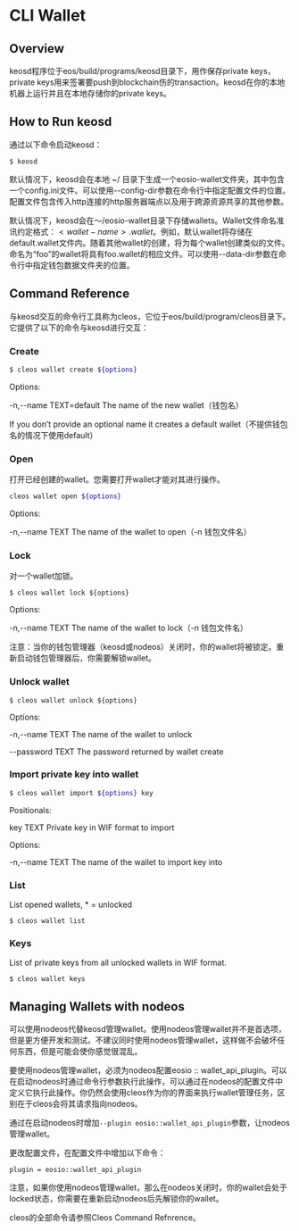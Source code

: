 # CLI Wallet

## Overview

keosd程序位于eos/build/programs/keosd目录下，用作保存private keys，private keys用来签署要push到blockchain伤的transaction。keosd在你的本地机器上运行并且在本地存储你的private keys。

## How to Run keosd

通过以下命令启动keosd：

```
$ keosd 
```

默认情况下，keosd会在本地 ~/ 目录下生成一个eosio-wallet文件夹，其中包含一个config.ini文件。可以使用--config-dir参数在命令行中指定配置文件的位置。配置文件包含传入http连接的http服务器端点以及用于跨源资源共享的其他参数。

默认情况下，keosd会在～/eosio-wallet目录下存储wallets。Wallet文件命名准讯约定格式：$<wallet-name> .wallet$。例如，默认wallet将存储在default.wallet文件内。随着其他wallet的创建，将为每个wallet创建类似的文件。命名为“foo”的wallet将具有foo.wallet的相应文件。可以使用--data-dir参数在命令行中指定钱包数据文件夹的位置。

## Command Reference

与keosd交互的命令行工具称为cleos，它位于eos/build/program/cleos目录下。它提供了以下的命令与keosd进行交互：

### Create

```sh
$ cleos wallet create ${options}
```

Options:

-n,--name TEXT=default The name of the new wallet（钱包名）

If you don’t provide an optional name it creates a default wallet（不提供钱包名的情况下使用default）

### Open

打开已经创建的wallet。您需要打开wallet才能对其进行操作。

```sh
cleos wallet open ${options}
```

Options:

-n,--name TEXT The name of the wallet to open（-n 钱包文件名）

### Lock

对一个wallet加锁。

```
$ cleos wallet lock ${options}
```

Options:

-n,--name TEXT The name of the wallet to lock（-n 钱包文件名）

 注意：当你的钱包管理器（keosd或nodeos）关闭时，你的wallet将被锁定。重新启动钱包管理器后，你需要解锁wallet。

### Unlock wallet

```
$ cleos wallet unlock ${options}
```

Options:

-n,--name TEXT The name of the wallet to unlock 

--password TEXT The password returned by wallet create 

### Import private key into wallet

```sh
$ cleos wallet import ${options} key
```

Positionals:

key TEXT Private key in WIF format to import

Options:

-n,--name TEXT The name of the wallet to import key into

### List

List opened wallets, * = unlocked

```
$ cleos wallet list
```

### Keys

List of private keys from all unlocked wallets in WIF format.

```
$ cleos wallet keys
```

## Managing Wallets with nodeos

可以使用nodeos代替keosd管理wallet。使用nodeos管理wallet并不是首选项，但是更方便开发和测试。不建议同时使用nodeos管理wallet，这样做不会破坏任何东西，但是可能会使你感觉很混乱。

要使用nodeos管理wallet，必须为nodeos配置eosio :: wallet_api_plugin。可以在启动nodeos时通过命令行参数执行此操作，可以通过在nodeos的配置文件中定义它执行此操作。你仍然会使用cleos作为你的界面来执行wallet管理任务，区别在于cleos会将其请求指向nodeos。

通过在启动nodeos时增加`--plugin eosio::wallet_api_plugin`参数，让nodeos管理wallet。

更改配置文件，在配置文件中增加以下命令：

```
plugin = eosio::wallet_api_plugin 
```

注意，如果你使用nodeos管理wallet，那么在nodeos关闭时，你的wallet会处于locked状态，你需要在重新启动nodeos后先解锁你的wallet。

cleos的全部命令请参照Cleos Command Refnrence。
